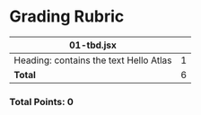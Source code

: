 # Grading Rubric

| 01-tbd.jsx                             |     |
| -------------------------------------- | --- |
| Heading: contains the text Hello Atlas | 1   |
| **Total**                              | 6   |

### Total Points: 0
